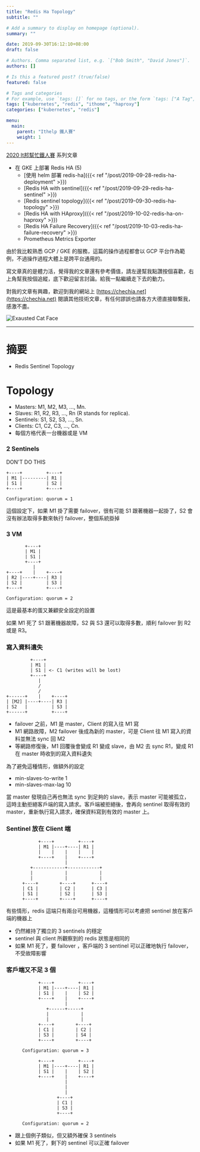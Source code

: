 ```yaml
---
title: "Redis Ha Topology"
subtitle: ""

# Add a summary to display on homepage (optional).
summary: ""

date: 2019-09-30T16:12:10+08:00
draft: false

# Authors. Comma separated list, e.g. `["Bob Smith", "David Jones"]`.
authors: []

# Is this a featured post? (true/false)
featured: false

# Tags and categories
# For example, use `tags: []` for no tags, or the form `tags: ["A Tag", "Another Tag"]` for one or more tags.
tags: ["kubernetes", "redis", "ithome", "haproxy"]
categories: ["kubernetes", "redis"]

menu:
  main:
    parent: "Ithelp 鐵人賽"
    weight: 1
---
```


[2020 It邦幫忙鐵人賽](https://ithelp.ithome.com.tw/2020ironman) 系列文章

- 在 GKE 上部署 Redis HA (5)
  - [使用 helm 部署 redis-ha]({{< ref "/post/2019-09-28-redis-ha-deployment" >}})
  - [Redis HA with sentinel]({{< ref "/post/2019-09-29-redis-ha-sentinel" >}})
  - [Redis sentinel topology]({{< ref "/post/2019-09-30-redis-ha-topology" >}})
  - [Redis HA with HAproxy]({{< ref "/post/2019-10-02-redis-ha-on-haproxy" >}})
  - [Redis HA Failure Recovery]({{< ref "/post/2019-10-03-redis-ha-failure-recovery" >}})
  - Prometheus Metrics Exporter

由於我比較熟悉 GCP / GKE 的服務，這篇的操作過程都會以 GCP 平台作為範例，不過操作過程大體上是跨平台通用的。

寫文章真的是體力活，覺得我的文章還有參考價值，請左邊幫我點讚按個喜歡，右上角幫我按個追縱，底下歡迎留言討論。給我一點繼續走下去的動力。

對我的文章有興趣，歡迎到我的網站上 [https://chechia.net](https://chechia.net) 閱讀其他技術文章，有任何謬誤也請各方大德直接聯繫我，感激不盡。

![Exausted Cat Face](https://d32l83enj9u8rg.cloudfront.net/wp-content/uploads/iStock-966846550-cat-overheating-simonkr-1-940x470.jpg)

---

# 摘要

* Redis Sentinel Topology

# Topology

* Masters: M1, M2, M3, ..., Mn.
* Slaves: R1, R2, R3, ..., Rn (R stands for replica).
* Sentinels: S1, S2, S3, ..., Sn.
* Clients: C1, C2, C3, ..., Cn.
* 每個方格代表一台機器或是 VM

### 2 Sentinels

DON'T DO THIS

```
+----+         +----+
| M1 |---------| R1 |
| S1 |         | S2 |
+----+         +----+

Configuration: quorum = 1
```

這個設定下，如果 M1 掛了需要 failover，很有可能 S1 跟著機器一起掛了，S2 會沒有辦法取得多數來執行 failover，整個系統掛掉

### 3 VM

```
       +----+
       | M1 |
       | S1 |
       +----+
          |
+----+    |    +----+
| R2 |----+----| R3 |
| S2 |         | S3 |
+----+         +----+

Configuration: quorum = 2
```

這是最基本的蛋又兼顧安全設定的設置

如果 M1 死了 S1 跟著機器故障，S2 與 S3 還可以取得多數，順利 failover 到 R2 或是 R3。

### 寫入資料遺失

```
         +----+
         | M1 |
         | S1 | <- C1 (writes will be lost)
         +----+
            |
            /
            /
+------+    |    +----+
| [M2] |----+----| R3 |
| S2   |         | S3 |
+------+         +----+
```

* failover 之前，M1 是 master，Client 的寫入往 M1 寫
* M1 網路故障，M2 failover 後成為新的 master，可是 Client 往 M1 寫入的資料並無法 sync 回 M2
* 等網路修復後，M1 回覆後會變成 R1 變成 slave，由 M2 去 sync R1，變成 R1 在 master 時收到的寫入資料遺失

為了避免這種情形，做額外的設定

* min-slaves-to-write 1
* min-slaves-max-lag 10

當 master 發現自己再也無法 sync 到足夠的 slave，表示 master 可能被孤立，這時主動拒絕客戶端的寫入請求。客戶端被拒絕後，會再向 sentinel 取得有效的 master，重新執行寫入請求，確保資料寫到有效的 master 上。

### Sentinel 放在 Client 端

```
            +----+         +----+
            | M1 |----+----| R1 |
            |    |    |    |    |
            +----+    |    +----+
                      |
         +------------+------------+
         |            |            |
         |            |            |
      +----+        +----+      +----+
      | C1 |        | C2 |      | C3 |
      | S1 |        | S2 |      | S3 |
      +----+        +----+      +----+
```

有些情形，redis 這端只有兩台可用機器，這種情形可以考慮把 sentinel 放在客戶端的機器上

* 仍然維持了獨立的 3 sentinels 的穩定
* sentinel 與 client 所觀察到的 redis 狀態是相同的
* 如果 M1 死了，要 failover ，客戶端的 3 sentinel 可以正確地執行 failover，不受故障影響

### 客戶端又不足 3 個

```
            +----+         +----+
            | M1 |----+----| R1 |
            | S1 |    |    | S2 |
            +----+    |    +----+
                      |
               +------+-----+
               |            |  
               |            |
            +----+        +----+
            | C1 |        | C2 |
            | S3 |        | S4 |
            +----+        +----+

      Configuration: quorum = 3

            +----+         +----+
            | M1 |----+----| R1 |
            | S1 |    |    | S2 |
            +----+    |    +----+
                      |
                      |        
                      |        
                   +----+      
                   | C1 |      
                   | S3 |      
                   +----+      

      Configuration: quorum = 2
```

* 跟上個例子類似，但又額外確保 3 sentinels
* 如果 M1 死了，剩下的 sentinel 可以正確 failover
